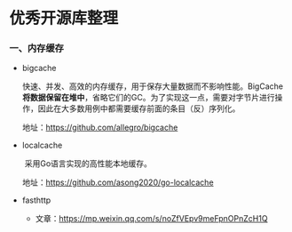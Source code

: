 # 优秀开源库整理

### 一、内存缓存

- bigcache

  ​	快速、并发、高效的内存缓存，用于保存大量数据而不影响性能。BigCache**将数据保留在堆中**，省略它们的GC。为了实现这一点，需要对字节片进行操作，因此在大多数用例中都需要缓存前面的条目（反）序列化。
  
  地址：https://github.com/allegro/bigcache
  
- localcache

  ​	采用Go语言实现的高性能本地缓存。
  
  地址：https://github.com/asong2020/go-localcache
  
- fasthttp

  - 文章：https://mp.weixin.qq.com/s/noZfVEpv9meFpnOPnZcH1Q


